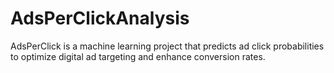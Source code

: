 # AdsPerClickAnalysis
AdsPerClick is a machine learning project that predicts ad click probabilities to optimize digital ad targeting and enhance conversion rates.
